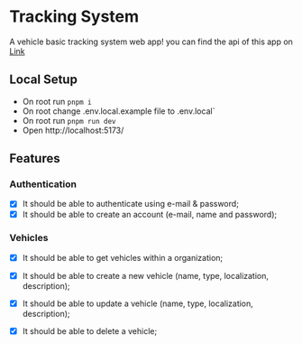 # Tracking System

A vehicle basic tracking system web app! you can find the api of this app on [Link](https://github.com/LuPeBreak/tracking-system-api)

## Local Setup
- On root run `pnpm i`
- On root change .env.local.example file to .env.local`
- On root run `pnpm run dev`
- Open http://localhost:5173/

## Features

### Authentication

- [x] It should be able to authenticate using e-mail & password;
- [x] It should be able to create an account (e-mail, name and password);

### Vehicles

- [x] It should be able to get vehicles within a organization;
- [x] It should be able to create a new vehicle (name, type, localization, description);
- [x] It should be able to update a vehicle (name, type, localization, description);
- [x] It should be able to delete a vehicle;

